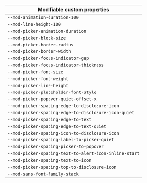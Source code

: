 | Modifiable custom properties                           |
| ------------------------------------------------------ |
| `--mod-animation-duration-100`                         |
| `--mod-line-height-100`                                |
| `--mod-picker-animation-duration`                      |
| `--mod-picker-block-size`                              |
| `--mod-picker-border-radius`                           |
| `--mod-picker-border-width`                            |
| `--mod-picker-focus-indicator-gap`                     |
| `--mod-picker-focus-indicator-thickness`               |
| `--mod-picker-font-size`                               |
| `--mod-picker-font-weight`                             |
| `--mod-picker-line-height`                             |
| `--mod-picker-placeholder-font-style`                  |
| `--mod-picker-popover-quiet-offset-x`                  |
| `--mod-picker-spacing-edge-to-disclosure-icon`         |
| `--mod-picker-spacing-edge-to-disclosure-icon-quiet`   |
| `--mod-picker-spacing-edge-to-text`                    |
| `--mod-picker-spacing-edge-to-text-quiet`              |
| `--mod-picker-spacing-icon-to-disclosure-icon`         |
| `--mod-picker-spacing-label-to-picker-quiet`           |
| `--mod-picker-spacing-picker-to-popover`               |
| `--mod-picker-spacing-text-to-alert-icon-inline-start` |
| `--mod-picker-spacing-text-to-icon`                    |
| `--mod-picker-spacing-top-to-disclosure-icon`          |
| `--mod-sans-font-family-stack`                         |
